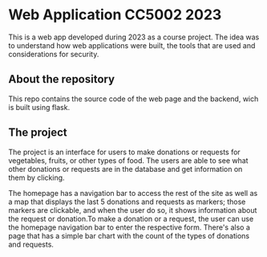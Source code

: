 # Web Application CC5002 2023

This is a web app developed during 2023 as a course project. The idea was to understand how web applications were built, the tools that are used and considerations for security.

## About the repository 

This repo contains the source code of the web page and the backend, wich is built using flask. 

## The project 

The project is an interface for users to make donations or requests for vegetables, fruits, or other types of food. The users are able to see what other donations or requests are in the database and get information on them by clicking. 

The homepage has a navigation bar to access the rest of the site as well as a map that displays the last 5 donations and requests as markers; those markers are clickable, and when the user do so, it shows information about the request or donation.To make a donation or a request, the user can use the homepage navigation bar to enter the respective form. There's also a page that has a simple bar chart with the count of the types of donations and requests.




